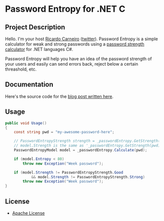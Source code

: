 # Password Entropy for .NET C #

## Project Description

Hello. I'm your host [Ricardo Carneiro](https://github.com/rjcarneiro) ([twitter](https://twitter.com/rjorgecarneiro)). Password Entropy is a simple calculator for weak and strong passwords using a  [password strength calculator](https://cryptography.fandom.com/wiki/Password_strength) for .NET languages C#.

Password Entropy will help you have an idea of the password strength of your users and easily can send errors back, reject below a certain threashold, etc.

## Documentation

Here's the source code for the [blog post written here](https://ricardocarneiro.pt/blog/password-entropy-in-c).

## Usage

```csharp
public void Usage()
{
    const string pwd = "my-awesome-password-here";

    // PasswordEntropyStrength strength = _passwordEntropy.GetStrength(pwd);
    // model.Strength is the same as '_passwordEntropy.GetStrength(pwd)'
    PasswordEntropyModel model = _passwordEntropy.Calculate(pwd);

    if (model.Entropy < 80)
        throw new Exception("Week password");

    if (model.Strength != PasswordEntropyStrength.Good 
            && model.Strength != PasswordEntropyStrength.Strong)
        throw new Exception("Week password");
}
```

## License

- [Apache License](LICENSE)
